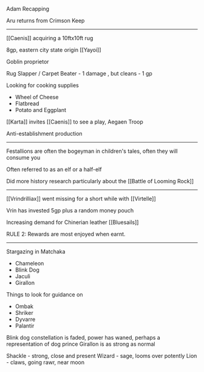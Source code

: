 
Adam Recapping

Aru returns from Crimson Keep 

<hr>

[[Caenis]] acquiring a 10ftx10ft rug

8gp, eastern city state origin [[Yayoi]]

Goblin proprietor

Rug Slapper / Carpet Beater - 1 damage , but cleans - 1 gp

Looking for cooking supplies

- Wheel of Cheese
- Flatbread
- Potato and Eggplant

[[Karta]] invites [[Caenis]] to see a play, Aegaen Troop

Anti-establishment production



<hr>

Festallions are often the bogeyman in children's tales, often they will consume you

Often referred to as an elf or a half-elf

Did more history research particularly about the [[Battle of Looming Rock]]

<hr>

[[Vrindrilliax]] went missing for a short while with [[Virtelle]]

Vrin has invested 5gp plus a random money pouch

Increasing demand for Chinerian leather [[Bluesails]]

RULE 2: Rewards are most enjoyed when earnt.


<hr>

Stargazing in Matchaka

- Chameleon
- Blink Dog
- Jaculi
- Girallon

Things to look for guidance on
- Ombak
- Shriker
- Dyvarre
- Palantir


Blink dog constellation is faded, power has waned, perhaps a representation of dog prince
Girallon is as strong as normal

Shackle - strong, close and present
Wizard - sage, looms over potently
Lion - claws, going rawr, near moon









